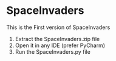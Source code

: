 # SpaceInvaders
This is the First version of SpaceInvaders
1. Extract the SpaceInvaders.zip file
2. Open it in any IDE (prefer PyCharm)
3. Run the SpaceInvaders.py file
